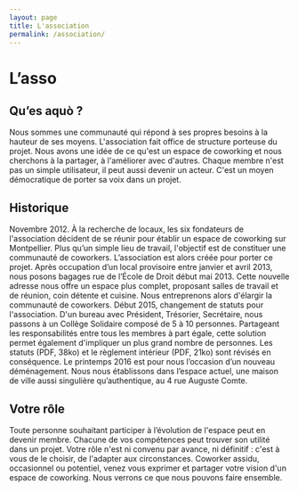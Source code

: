 ```yaml
---
layout: page
title: L'association
permalink: /association/
---
```


# L’asso

## Qu’es aquò ?
Nous sommes une communauté qui répond à ses propres besoins à la hauteur de ses moyens. L'association fait office de structure porteuse du projet. Nous avons une idée de ce qu'est un espace de coworking et nous cherchons à la partager, à l'améliorer avec d'autres. Chaque membre n'est pas un simple utilisateur, il peut aussi devenir un acteur. C'est un moyen démocratique de porter sa voix dans un projet.

## Historique
Novembre 2012. À la recherche de locaux, les six fondateurs de l'association décident de se réunir pour établir un espace de coworking sur Montpellier. Plus qu’un simple lieu de travail, l'objectif est de constituer une communauté de coworkers. L’association est alors créée pour porter ce projet.
Après occupation d’un local provisoire entre janvier et avril 2013, nous posons bagages rue de l’École de Droit début mai 2013. Cette nouvelle adresse nous offre un espace plus complet, proposant salles de travail et de réunion, coin détente et cuisine. Nous entreprenons alors d'élargir la communauté de coworkers.
Début 2015, changement de statuts pour l'association. D'un bureau avec Président, Trésorier, Secrétaire, nous passons à un Collège Solidaire composé de 5 à 10 personnes. Partageant les responsabilités entre tous les membres à part égale, cette solution permet également d'impliquer un plus grand nombre de personnes. Les statuts (PDF, 38ko) et le règlement intérieur (PDF, 21ko) sont révisés en conséquence.
Le printemps 2016 est pour nous l’occasion d’un nouveau déménagement. Nous nous établissons dans l’espace actuel, une maison de ville aussi singulière qu’authentique, au 4 rue Auguste Comte.

## Votre rôle
Toute personne souhaitant participer à l’évolution de l'espace peut en devenir membre. Chacune de vos compétences peut trouver son utilité dans un projet. Votre rôle n'est ni convenu par avance, ni définitif : c'est à vous de le choisir, de l'adapter aux circonstances. Coworker assidu, occasionnel ou potentiel, venez vous exprimer et partager votre vision d'un espace de coworking. Nous verrons ce que nous pouvons faire ensemble.
